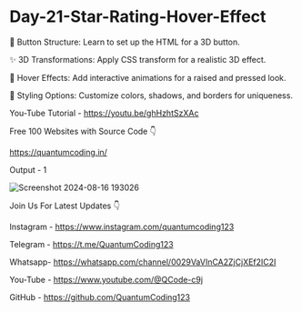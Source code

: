 # Day-21-Star-Rating-Hover-Effect

🔧 Button Structure: Learn to set up the HTML for a 3D button.

✨ 3D Transformations: Apply CSS transform for a realistic 3D effect.

🎨 Hover Effects: Add interactive animations for a raised and pressed look.

🌈 Styling Options: Customize colors, shadows, and borders for uniqueness.

You-Tube Tutorial - https://youtu.be/ghHzhtSzXAc

Free 100 Websites with Source Code 👇

https://quantumcoding.in/

Output - 1

![Screenshot 2024-08-16 193026](https://github.com/user-attachments/assets/8ae43bbb-bad4-4e0a-897d-373716bb7689)

Join Us For Latest Updates 👇

Instagram - https://www.instagram.com/quantumcoding123

Telegram - https://t.me/QuantumCoding123

Whatsapp- https://whatsapp.com/channel/0029VaVInCA2ZjCjXEf2IC2I

You-Tube - https://www.youtube.com/@QCode-c9j

GitHub - https://github.com/QuantumCoding123
